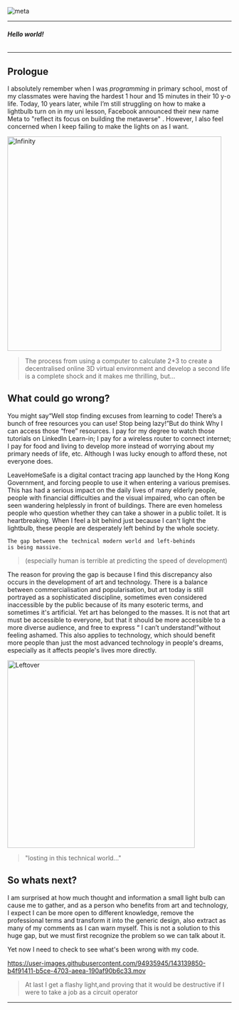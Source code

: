 ![meta](https://user-images.githubusercontent.com/94935945/143158357-42e8c191-3f04-4958-ae9f-0aedf567f4ba.gif)
***
#### _Hello world!_<h6>
***
    
## Prologue
    
I absolutely remember when I was *programming* in primary school, most of my classmates were having the hardest 1 hour and 15 minutes in their 10 y-o life. Today, 10 years later, while I’m still struggling on how to make a lightbulb turn on in my uni lesson, Facebook announced their new name Meta to "reflect its focus on building the metaverse" . However, I also feel concerned when I keep failing to make the lights on as I want.
    
<img width="481" alt="Infinity" src="https://user-images.githubusercontent.com/94935945/143291006-23dd4f29-b4de-4d85-bd7b-88fbbe965be1.png">
    
>The process from using a computer to calculate 2+3 to create a decentralised online 3D virtual environment and develop a second life is a complete shock and it makes me thrilling, but...

## What could go wrong?
You might say“Well stop finding excuses from learning to code! There’s a bunch of free resources you can use! Stop being lazy!”But do think Why I can access those “free” resources. I pay for my degree to watch those tutorials on LinkedIn Learn-in; I pay for a wireless router to connect internet; I pay for food and living to develop more instead of worrying about my primary needs of life, etc. Although I was lucky enough to afford these, not everyone does.


LeaveHomeSafe is a digital contact tracing app launched by the Hong Kong Government, and forcing people to use it when entering a various premises. This has had a serious impact on the daily lives of many elderly people, people with financial difficulties and the visual impaired, who can often be seen wandering helplessly in front of buildings. There are even homeless people who question whether they can take a shower in a public toilet. It is heartbreaking. When I feel a bit behind just because I can't light the lightbulb, these people are desperately left behind by the whole society. 
    
    The gap between the technical modern world and left-behinds 
    is being massive.
    
>(especially human is terrible at predicting 
the speed of development)

    
The reason for proving the gap is because I find this discrepancy also occurs in the development of art and technology. There is a balance between commercialisation and popularisation, but art today is still portrayed as a sophisticated discipline, sometimes even considered inaccessible by the public because of its many esoteric terms, and sometimes it's artificial. Yet art has belonged to the masses. It is not that art must be accessible to everyone, but that it should be more accessible to a more diverse audience, and free to express “ I can’t understand!”without feeling ashamed. This also applies to technology, which should benefit more people than just the most advanced technology in people's dreams, especially as it affects people's lives more directly.
    
<img width="421" alt="Leftover" src="https://user-images.githubusercontent.com/94935945/143256470-78bddba7-7c72-4360-83ce-454e3b5fce91.png">

>"losting in this technical world..."
    
## So whats next?
    
I am surprised at how much thought and information a small light bulb can cause me to gather, and as a person who benefits from art and technology, I expect I can be more open to different knowledge, remove the professional terms and transform it into the generic design, also extract as many of my comments as I can warn myself. This is not a solution to this huge gap, but we must first recognize the problem so we can talk about it. 
    
Yet now I need to check to see what's been wrong with my code.

    
    
https://user-images.githubusercontent.com/94935945/143139850-b4f91411-b5ce-4703-aeea-190af90b6c33.mov
>At last I get a flashy light,and proving that it would be destructive if I were to take a job as a circuit operator

***
